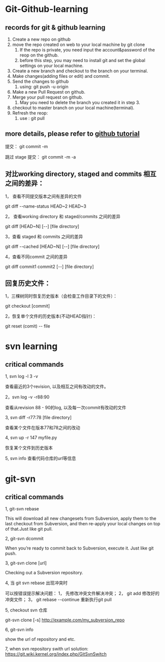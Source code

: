 # Git-Github-learning
## records for git & github learning
1. Create a new repo on github
1. move the repo created on web to your local machine by git clone 
   1. If the repo is private, you need input the account&password of the reop on the github.
   1. before this step, you may need to install git and set the global settings on your local machine.
1. Create a new branch and checkout to the branch on your terminal.
1. Make changes(adding files or edit) and commit.
1. Send the changes to github
   1. using:   git push -u origin <BRANCH-NAME>
1. Make a new Pull Request on github.
1. Merge your pull request on github.
   1. May you need to delete the branch you created it in step 3.
1. checkout to master branch on your local machine(terminal).
1. Refresh the reop:
   1. use :    git pull
   
## more details, please refer to [github tutorial](https://services.github.com/on-demand/github-cli/merge-pull-request-github)

提交： git commit -m 

跳过 stage 提交： git commit -m -a


## 对比working directory, staged and commits 相互之间的差异：

1，  查看不同提交版本之间有差异的文件

git diff --name-status HEAD~2 HEAD~3


2， 查看working directory 和 staged/commits 之间的差异

git diff  [HEAD~N] [--] [file directory]


3，查看 staged 和 commits 之间的差异

git diff  --cached [HEAD~N] [--] [file directory]


4，查看不同commit 之间的差异

git diff commit1 commit2 [--] [file directory]



## 回复历史文件：

1，三棵树同时恢复历史版本（会检查工作目录下的文件）：

 git checkout [commit]
 

2，恢复单个文件的历史版本(不动HEAD指针)：

 git reset (comit) -- file
 
 # svn learning
 ##  critical commands
 1, svn log -l 3 -v
 
   查看最近的3个revision, 以及相互之间有改动的文件。
   
   
 2，svn log -v -r88:90
 
   查看从revision 88 - 90的log, 以及每一次commit有改动的文件
   
   
 3, svn diff -r77:78 [file directory]   
 
   查看某个文件在版本77和78之间的改动
   
 
 4,  svn up -r 147 myfile.py
   
   恢复某个文件到历史版本
   
   
 5,  svn info 查看代码仓库的url等信息
   
   
   
# git-svn
## critical commands
1, git-svn rebase

This will download all new changesets from Subversion, apply them to the last checkout from Subversion, and then re-apply your local changes on top of that.Just like git pull.


2, git-svn dcommit

When you’re ready to commit back to Subversion, execute it. Just like git push.


3, git-svn clone [url]

Checking out a Subversion repository.


4, 当 git svn rebase 出现冲突时

可以按错误提示解决问题： 1， 先修改冲突文件解决冲突；
                     2， git add 修改好的冲突文件；
                     3， git rebase --continue 重新执行git pull
                     
5, checkout svn 仓库

git-svn clone [-s] http://example.com/my_subversion_repo


6, git-svn info

show the url of repository and etc.


7, when svn repository swith url
solution: https://git.wiki.kernel.org/index.php/GitSvnSwitch
